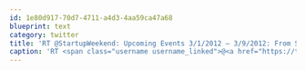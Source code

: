 ```yaml
---
id: 1e80d917-70d7-4711-a4d3-4aa59ca47a68
blueprint: text
category: twitter
title: 'RT @StartupWeekend: Upcoming Events 3/1/2012 – 3/9/2012: From San Francisco to Dubai, Startup Weekend has you covered for events in ...  ...'
caption: 'RT <span class="username username_linked">@<a href="https://twitter.com/StartupWeekend" title="Techstars Startup Weekend">StartupWeekend</a></span>: Upcoming Events 3/1/2012 – 3/9/2012: From San Francisco to Dubai, Startup Weekend has you covered for events in ...  ...'
---
```

